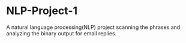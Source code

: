 # NLP-Project-1
A natural language processing(NLP) project scanning the phrases and analyzing the binary output for email replies.
